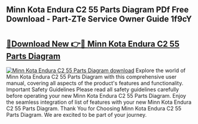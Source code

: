 ## Minn Kota Endura C2 55 Parts Diagram PDf Free Download - Part-ZTe Service Owner Guide 1f9cY

# <h2><a href="http://dfuqbw.blite.top/?on=Minn+Kota+Endura+C2+55+Parts+Diagram">🔗Download New 👉🔴 Minn Kota Endura C2 55 Parts Diagram</a></h2>

[![Minn Kota Endura C2 55 Parts Diagram download](https://i.imgur.com/lujVjoI.png)](http://dfuqbw.blite.top/?on=Minn+Kota+Endura+C2+55+Parts+Diagram)
Explore the world of Minn Kota Endura C2 55 Parts Diagram with this comprehensive user manual, covering all aspects of the product's features and functionality. Important Safety Guidelines Please read all safety guidelines carefully before operating your new Minn Kota Endura C2 55 Parts Diagram. Enjoy the seamless integration of list of features with your new Minn Kota Endura C2 55 Parts Diagram. Thank You for Choosing Minn Kota Endura C2 55 Parts Diagram. We are excited to be part of your journey.
